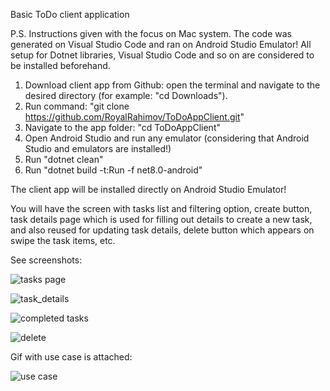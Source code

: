 Basic ToDo client application

P.S. Instructions given with the focus on Mac system. The code was generated on Visual Studio Code and ran on Android Studio Emulator! All setup for Dotnet libraries, Visual Studio Code and so on are considered to be installed beforehand. 

1. Download client app from Github: open the terminal and navigate to the desired directory (for example: "cd Downloads").
2. Run command: "git clone https://github.com/RoyalRahimov/ToDoAppClient.git"
3. Navigate to the app folder: "cd ToDoAppClient"
4. Open Android Studio and run any emulator (considering that Android Studio and emulators are installed!)
5. Run "dotnet clean"
6. Run "dotnet build -t:Run -f net8.0-android"

The client app will be installed directly on Android Studio Emulator! 

You will have the screen with tasks list and filtering option, create button, task details page which is used for filling out details to create a new task, and also reused for updating task details, delete button which appears on swipe the task items, etc.

See screenshots:

![tasks page](https://github.com/user-attachments/assets/6c3f58db-b005-41ac-9bd7-a68c1a76053c)

![task_details](https://github.com/user-attachments/assets/0204bfca-0988-42c1-81a6-e48835f2bf66)

![completed tasks](https://github.com/user-attachments/assets/07efad31-cbcd-4a0c-835d-b292eb374e68)

![delete](https://github.com/user-attachments/assets/da4bbe0f-8472-4a15-8388-0a331cda07b1)

Gif with use case is attached:

![use case](https://github.com/user-attachments/assets/2cda1eb8-9808-402c-8ec0-d893932772ed)
